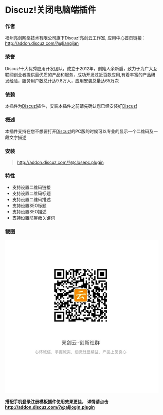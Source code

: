 # Discuz!关闭电脑端插件

### 作者

福州亮剑网络技术有限公司旗下Discuz!亮剑云工作室, 应用中心首页链接：http://addon.discuz.com/?@liangjian

### 荣誉

Discuz!十大优秀应用开发团队，成立于2012年，创始人余新启，致力于为广大互联网创业者提供最优质的产品和服务，成功开发过近百款应用,有着丰富的产品研发经验，服务用户数总计达9.8万人，应用安装总量达65万次

### 依赖

本插件为[Discuz!](http://www.discuz.net/thread-3825961-1-1.html)插件，安装本插件之前请先确认您已经安装好[Discuz!](http://www.discuz.net/thread-3825961-1-1.html)

### 概述

本插件支持在您不想要打开[Discuz!](http://www.discuz.net/thread-3825961-1-1.html)的PC版的时候可以专业的显示一个二维码及一段文字描述

### 安装

> http://addon.discuz.com/?@closepc.plugin

### 特性

* 支持设置二维码链接
* 支持设置二维码标题
* 支持设置二维码描述
* 支持设置SEO标题
* 支持设置SEO描述
* 支持设置防屏蔽关键词

### 截图

![Discuz!关闭电脑端插件截图](https://github.com/yuxinqi/img/blob/master/0.jpg)

**搭配手机登录注册模板插件使用效果更佳， 详情请点击 http://addon.discuz.com/?@aljlogin.plugin**

